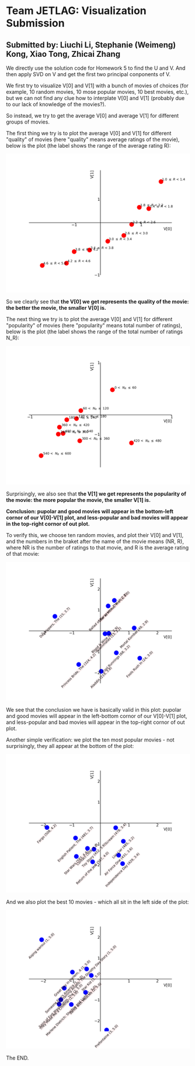 # Team JETLAG: Visualization Submission

## Submitted by: Liuchi Li, Stephanie (Weimeng) Kong, Xiao Tong, Zhicai Zhang

We directly use the solution code for Homework 5 to find the U and V. And then apply SVD on V and get the first two principal conponents of V.

We first try to visualize V[0] and V[1] with a bunch of movies of choices (for example, 10 random movies, 10 mose popular movies, 10 best movies, etc.), but we can not find any clue how to interplate V[0] and V[1] (probably due to our lack of knowledge of the movies?).

So instead, we try to get the average V[0] and average V[1] for different groups of movies.

The first thing we try is to plot the average V[0] and V[1] for different "quality" of movies (here "quality" means average ratings of the movie), below is the plot (the label shows the range of the average rating R):

![alt text](https://github.com/cs155cctw/project2/blob/master/plots/visualize_V_averageV_all_ratings.png)

So we clearly see that **the V[0] we get represents the quality of the movie: the better the movie, the smaller V[0] is.**

The next thing we try is to plot the average V[0] and V[1] for different "popularity" of movies (here "popularity" means total number of ratings), below is the plot (the label shows the range of the total number of ratings N_R):

![alt text](https://github.com/cs155cctw/project2/blob/master/plots/visualize_V_averageV_all_num_of_ratings.png)

Surprisingly, we also see that **the V[1] we get represents the popularity of the movie: the more popular the movie, the smaller V[1] is.**

**Conclusion: pupolar and good movies will appear in the bottom-left cornor of our V[0]-V[1] plot, and less-popular and bad movies will appear in the top-right cornor of out plot.**

To verify this, we choose ten random movies, and plot their V[0] and V[1], and the numbers in the braket after the name of the movie means (NR, R), where NR is the number of ratings to that movie, and R is the average rating of that movie:

![alt text](https://github.com/cs155cctw/project2/blob/master/plots/visualize_V_random10movies.png)

We see that the conclusion we have is basically valid in this plot:  pupolar and good movies will appear in the left-bottom cornor of our V[0]-V[1] plot, and less-popular and bad movies will appear in the top-right cornor of out plot.

Another simple verification: we plot the ten most popular movies -  not surprisingly, they all appear at the bottom of the plot:

![alt text](https://github.com/cs155cctw/project2/blob/master/plots/visualize_V_mostpopular10movies.png)


And we also plot the best 10 movies - which all sit in the left side of the plot:

![alt text](https://github.com/cs155cctw/project2/blob/master/plots/visualize_V_best10movies.png)

The END.
